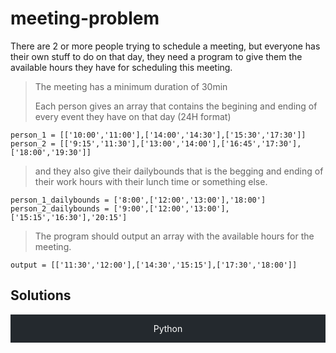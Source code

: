 # meeting-problem
There are 2 or more people trying to schedule a meeting, but everyone has their own stuff to do on that day, they need a program to give them the available hours they have for scheduling this meeting.

> The meeting has a minimum duration of 30min
>
> Each person gives an array that contains the begining and ending of every event they have on that day (24H format)
```
person_1 = [['10:00','11:00'],['14:00','14:30'],['15:30','17:30']]
person_2 = [['9:15','11:30'],['13:00','14:00'],['16:45','17:30'],['18:00','19:30']]
```
> and they also give their dailybounds that is the begging and ending of their work hours with their lunch time or something else.
```
person_1_dailybounds = ['8:00',['12:00','13:00'],'18:00']
person_2_dailybounds = ['9:00',['12:00','13:00'],['15:15','16:30'],'20:15']
```
> The program should output an array with the available hours for the meeting.
```
output = [['11:30','12:00'],['14:30','15:15'],['17:30','18:00']]
```

## Solutions

<style>
    ul {
        list-style: none;
        margin: 0;
        padding: 0;
        text-align:center;
        overflow: hidden;
        background-color: #24292e;
    }

    li {
        display: inline;
    }

    li a {
        display: inline-block;
        color: white;
        text-decoration: none;
        text-align: center;
        padding: 14px 16px;
    }

    li a:hover {
        color: grey;
        text-decoration: none;
    }
</style>
<center>
    <ul>
        <li><a href="#home">Python</a></li>
    </ul>
</center>